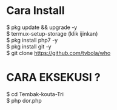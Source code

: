 # Cara Install

$ pkg update && upgrade -y</br>
$ termux-setup-storage (klik ijinkan)</br>
$ pkg install php7 -y</br>
$ pkg install git -y</br>
$ git clone https://github.com/tvbola/who

# CARA EKSEKUSI ?

$ cd Tembak-kouta-Tri</br>
$ php dor.php
